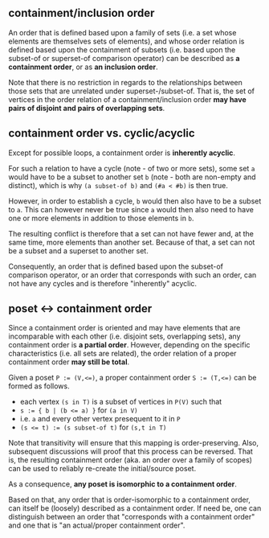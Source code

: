 
<!-- ======================================================================= -->
## containment/inclusion order

An order that is defined based upon a family of sets (i.e. a set whose elements
are themselves sets of elements), and whose order relation is defined based
upon the containment of subsets (i.e. based upon the subset-of or superset-of
comparison operator) can be described as **a containment order**, or as
**an inclusion order**.

Note that there is no restriction in regards to the relationships between
those sets that are unrelated under superset-/subset-of. That is, the set
of vertices in the order relation of a containment/inclusion order
**may have pairs of disjoint and pairs of overlapping sets**.

<!-- ======================================================================= -->
## containment order vs. cyclic/acyclic

Except for possible loops, a containment order is **inherently acyclic**.

For such a relation to have a cycle (note - of two or more sets), some set `a`
would have to be a subset to another set `b` (note - both are non-empty and
distinct), which is why `(a subset-of b)` and `(#a < #b)` is then true.

However, in order to establish a cycle, `b` would then also have to be a
subset to `a`. This can however never be true since `a` would then also
need to have one or more elements in addition to those elements in `b`.

The resulting conflict is therefore that a set can not have fewer and, at the
same time, more elements than another set. Because of that, a set can not be
a subset and a superset to another set.

Consequently, an order that is defined based upon the subset-of comparison
operator, or an order that corresponds with such an order, can not have any
cycles and is therefore "inherently" acyclic.

<!-- ======================================================================= -->
## poset <-> containment order

Since a containment order is oriented and may have elements that are
incomparable with each other (i.e. disjoint sets, overlapping sets), any
containment order is **a partial order**. However, depending on the specific
characteristics (i.e. all sets are related), the order relation of a proper
containment order **may still be total**.

Given a poset `P := (V,<=)`, a proper containment order `S := (T,<=)`
can be formed as follows.

* each vertex `(s in T)` is a subset of vertices in `P(V)` such that
* `s := { b | (b <= a) }` for `(a in V)`
* i.e. `a` and every other vertex presequent to it in `P`
* `(s <= t) := (s subset-of t)` for `(s,t in T)`

Note that transitivity will ensure that this mapping is order-preserving. Also,
subsequent discussions will proof that this process can be reversed. That is,
the resulting containment order (aka. an order over a family of scopes) can be
used to reliably re-create the initial/source poset.

As a consequence, **any poset is isomorphic to a containment order**.

Based on that, any order that is order-isomorphic to a containment order,
can itself be (loosely) described as a containment order. If need be, one can
distinguish between an order that "corresponds with a containment order" and
one that is "an actual/proper containment order".
